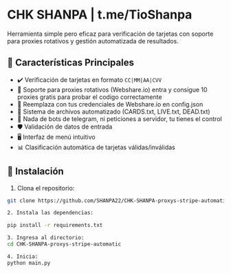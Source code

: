 # CHK SHANPA  |  t.me/TioShanpa

Herramienta simple pero eficaz para verificación de tarjetas con soporte para proxies rotativos y gestión automatizada de resultados.

## 📌 Características Principales

- ✔️ Verificación de tarjetas en formato `CC|MM|AA|CVV`
- 🔄 Soporte para proxies rotativos (Webshare.io) entra y consigue 10 proxies gratis para probar el codigo correctamente
- 📁 Reemplaza con tus credenciales de Webshare.io en config.json
- 📁 Sistema de archivos automatizado (CARDS.txt, LIVE.txt, DEAD.txt)
- 📁 Nada de bots de telegram, ni peticiones a servidor, tu tienes el control
- 🛡️ Validación de datos de entrada
- 🖥️ Interfaz de menú intuitivo
- 📊 Clasificación automática de tarjetas válidas/inválidas

## 🚀 Instalación

1. Clona el repositorio:
```bash
git clone https://github.com/SHANPA22/CHK-SHANPA-proxys-stripe-automatic.git

2. Instala las dependencias:

pip install -r requirements.txt

3. Ingresa al directorio:
cd CHK-SHANPA-proxys-stripe-automatic

4. Inicia:
python main.py
